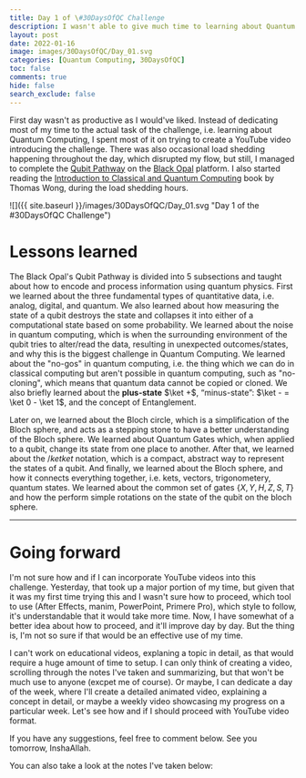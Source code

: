 ```yaml
---
title: Day 1 of \#30DaysOfQC Challenge
description: I wasn't able to give much time to learning about Quantum Computing because of the video editing task, but still, I gave well above an hour to learn QC from Black Opal and Thomas Wong's book.
layout: post
date: 2022-01-16
image: images/30DaysOfQC/Day_01.svg
categories: [Quantum Computing, 30DaysOfQC]
toc: false
comments: true
hide: false
search_exclude: false
---
```


First day wasn't as productive as I would've liked. Instead of dedicating most of my time to the actual task of the challenge, i.e. learning about Quantum Computing, I spent most of it on trying to create a YouTube video introducing the challenge. There was also occasional load shedding happening throughout the day, which disrupted my flow, but still, I managed to complete the [Qubit Pathway](https://black.q-ctrl.com/skill/the-qubit) on the [Black Opal](https://black.q-ctrl.com) platform. I also started reading the [Introduction to Classical and Quantum Computing](http://www.thomaswong.net/introduction-to-classical-and-quantum-computing.pdf) book by Thomas Wong, during the load shedding hours.

![]({{ site.baseurl }}/images/30DaysOfQC/Day_01.svg "Day 1 of the #30DaysOfQC Challenge")

# Lessons learned

The Black Opal's Qubit Pathway is divided into 5 subsections and taught about how to encode and process information using quantum physics. First we learned about the three fundamental types of quantitative data, i.e. analog, digital, and quantum. We also learned about how measuring the state of a qubit destroys the state and collapses it into either of a computational state based on some probability. We learned about the noise in quantum computing, which is when the surrounding environment of the qubit tries to alter/read the data, resulting in unexpected outcomes/states, and why this is the biggest challenge in Quantum Computing. We learned about the "no-gos" in quantum computing, i.e. the thing which we can do in classical computing but aren't possible in quantum computing, such as "no-cloning", which means that quantum data cannot be copied or cloned. We also briefly learned about the **plus-state** $\ket +$, “minus-state”: $\ket - = \ket 0 - \ket 1$, and the concept of Entanglement.

Later on, we learned about the Bloch circle, which is a simplification of the Bloch sphere, and acts as a stepping stone to have a better understanding of the Bloch sphere. We learned about Quantum Gates which, when applied to a qubit, change its state from one place to another. After that, we learned about the $/ket{ket}$ notation, which is a compact, abstract way to represent the states of a qubit. And finally, we learned about the Bloch sphere, and how it connects everything together, i.e. kets, vectors, trigonometery, quantum states. We learned about the common set of gates $\{X,Y,H,Z,S,T\}$ and how the perform simple rotations on the state of the qubit on the bloch sphere.

---

# Going forward

I'm not sure how and if I can incorporate YouTube videos into this challenge. Yesterday, that took up a major portion of my time, but given that it was my first time trying this and I wasn't sure how to proceed, which tool to use (After Effects, manim, PowerPoint, Primere Pro), which style to follow, it's understandable that it would take more time. Now, I have somewhat of a better idea about how to proceed, and it'll improve day by day. But the thing is, I'm not so sure if that would be an effective use of my time.

I can't work on educational videos, explaning a topic in detail, as that would require a huge amount of time to setup. I can only think of creating a video, scrolling through the notes I've taken and summarizing, but that won't be much use to anyone (excpet me of course). Or maybe, I can dedicate a day of the week, where I'll create a detailed animated video, explaining a concept in detail, or maybe a weekly video showcasing my progress on a particular week. Let's see how and if I should proceed with YouTube video format.

If you have any suggestions, feel free to comment below. See you tomorrow, InshaAllah.

You can also take a look at the notes I've taken below:
<object data="assets/pdf/30DaysOfQC/Day_1_30DaysOfQC.pdf" width="1000" height="1000" type='application/pdf'></object>
